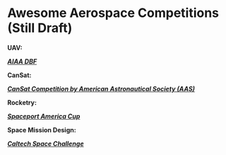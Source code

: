 # Awesome Aerospace Competitions (Still Draft)

**UAV:**

[***AIAA DBF***](https://www.aiaa.org/dbf)

**CanSat:**

[***CanSat Competition by American Astronautical Society (AAS)***](https://cansatcompetition.com/)

**Rocketry:**

[***Spaceport America Cup***](https://spaceportamericacup.com/)

**Space Mission Design:**

[***Caltech Space Challenge***](https://www.spacechallenge.caltech.edu/)

